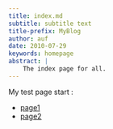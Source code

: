 ```yaml
---
title: index.md
subtitle: subtitle text
title-prefix: MyBlog
author: auf 
date: 2010-07-29
keywords: homepage
abstract: | 
    The index page for all. 
---
```


My test page start  : 

- [page1](/Blog/postwk.html) 
- [page2](/PublicationList/postWithReference.html)
